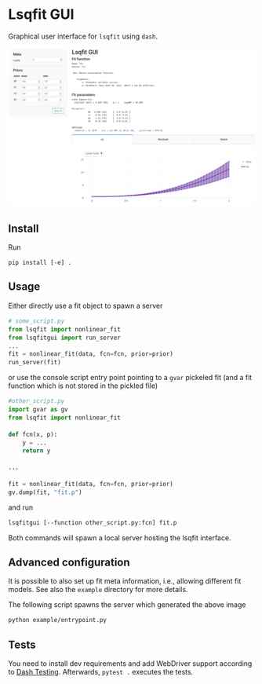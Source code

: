 # Lsqfit GUI

Graphical user interface for `lsqfit` using `dash`.

![GUI example generated by `example/entrypoint.py`](doc/static/gui-example.png)

## Install

Run
```
pip install [-e] .
```

## Usage

Either directly use a fit object to spawn a server
```python
# some_script.py
from lsqfit import nonlinear_fit
from lsqfitgui import run_server
...
fit = nonlinear_fit(data, fcn=fcn, prior=prior)
run_server(fit)
```
or use the console script entry point pointing to a `gvar` pickeled fit (and a fit function which is not stored in the pickled file)
```python
#other_script.py
import gvar as gv
from lsqfit import nonlinear_fit

def fcn(x, p):
    y = ...
    return y

...

fit = nonlinear_fit(data, fcn=fcn, prior=prior)
gv.dump(fit, "fit.p")
```
and run
```bash
lsqfitgui [--function other_script.py:fcn] fit.p
```

Both commands will spawn a local server hosting the lsqfit interface.

## Advanced configuration

It is possible to also set up fit meta information, i.e., allowing different fit models. See also the `example` directory for more details.

The following script spawns the server which generated the above image
```bash
python example/entrypoint.py
```


## Tests

You need to install dev requirements and add WebDriver support according to [Dash Testing](https://dash.plotly.com/testing).
Afterwards, `pytest .` executes the tests.
